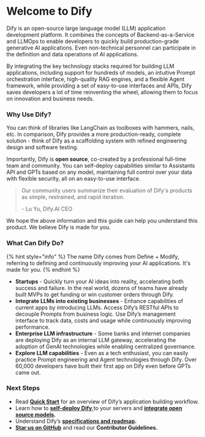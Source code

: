 # Welcome to Dify

Dify is an open-source large language model (LLM) application development platform. It combines the concepts of Backend-as-a-Service and LLMOps to enable developers to quickly build production-grade generative AI applications. Even non-technical personnel can participate in the definition and data operations of AI applications.

By integrating the key technology stacks required for building LLM applications, including support for hundreds of models, an intuitive Prompt orchestration interface, high-quality RAG engines, and a flexible Agent framework, while providing a set of easy-to-use interfaces and APIs, Dify saves developers a lot of time reinventing the wheel, allowing them to focus on innovation and business needs.

### Why Use Dify?

You can think of libraries like LangChain as toolboxes with hammers, nails, etc. In comparison, Dify provides a more production-ready, complete solution - think of Dify as a scaffolding system with refined engineering design and software testing.

Importantly, Dify is **open source**, co-created by a professional full-time team and community. You can self-deploy capabilities similar to Assistants API and GPTs based on any model, maintaining full control over your data with flexible security, all on an easy-to-use interface.

> Our community users summarize their evaluation of Dify's products as simple, restrained, and rapid iteration.
>
> \- Lu Yu, Dify.AI CEO

We hope the above information and this guide can help you understand this product. We believe Dify is made for you.

### What Can Dify Do?

{% hint style="info" %}
The name Dify comes from Define + Modify, referring to defining and continuously improving your AI applications. It's made for you.
{% endhint %}

* **Startups** - Quickly turn your AI ideas into reality, accelerating both success and failure. In the real world, dozens of teams have already built MVPs to get funding or win customer orders through Dify.
* **Integrate LLMs into existing businesses** - Enhance capabilities of current apps by introducing LLMs. Access Dify’s RESTful APIs to decouple Prompts from business logic. Use Dify’s management interface to track data, costs and usage while continuously improving performance.
* **Enterprise LLM infrastructure** - Some banks and internet companies are deploying Dify as an internal LLM gateway, accelerating the adoption of GenAI technologies while enabling centralized governance.
* **Explore LLM capabilities** - Even as a tech enthusiast, you can easily practice Prompt engineering and Agent technologies through Dify. Over 60,000 developers have built their first app on Dify even before GPTs came out.

### Next Steps

* Read [**Quick Start**](https://docs.dify.ai/application/creating-an-application) for an overview of Dify’s application building workflow.
* Learn how to [**self-deploy Dify** ](https://docs.dify.ai/getting-started/install-self-hosted)to your servers and [**integrate open source models**](https://docs.dify.ai/advanced/model-configuration)**.**
* Understand Dify’s [**specifications and roadmap**](getting-started/readme/features-and-specifications.md)**.**
* [**Star us on GitHub**](https://github.com/langgenius/dify) and read our **Contributor Guidelines.**
